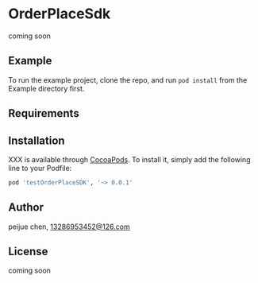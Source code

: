 # OrderPlaceSdk

coming soon

## Example

To run the example project, clone the repo, and run `pod install` from the Example directory first.

## Requirements

## Installation

XXX is available through [CocoaPods](https://cocoapods.org). To install
it, simply add the following line to your Podfile:

```ruby
pod 'testOrderPlaceSDK', '~> 0.0.1'
```

## Author

peijue chen, 13286953452@126.com

## License

coming soon


